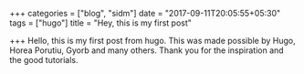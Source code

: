 +++
categories = ["blog", "sidm"]
date = "2017-09-11T20:05:55+05:30"
tags = ["hugo"]
title = "Hey, this is my first post"

+++
Hello, this is my first post from hugo. This was made possible by Hugo, Horea Porutiu, Gyorb and many others. Thank you for the inspiration and the good tutorials.
